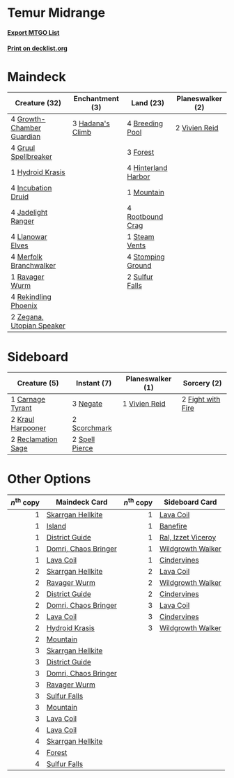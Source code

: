 # Temur Midrange

#### [Export MTGO List](../collection/Temur%20Midrange/Temur%20Midrange.txt)
#### [Print on decklist.org](http://decklist.org/?deckmain=4%09Breeding%20Pool%0A3%09Forest%0A4%09Growth-Chamber%20Guardian%0A4%09Gruul%20Spellbreaker%0A3%09Hadana's%20Climb%0A4%09Hinterland%20Harbor%0A1%09Hydroid%20Krasis%0A4%09Incubation%20Druid%0A4%09Jadelight%20Ranger%0A4%09Llanowar%20Elves%0A4%09Merfolk%20Branchwalker%0A1%09Mountain%0A1%09Ravager%20Wurm%0A4%09Rekindling%20Phoenix%0A4%09Rootbound%20Crag%0A1%09Steam%20Vents%0A4%09Stomping%20Ground%0A2%09Sulfur%20Falls%0A2%09Vivien%20Reid%0A2%09Zegana,%20Utopian%20Speaker&deckside=1%09Carnage%20Tyrant%0A2%09Fight%20with%20Fire%0A2%09Kraul%20Harpooner%0A3%09Negate%0A2%09Reclamation%20Sage%0A2%09Scorchmark%0A2%09Spell%20Pierce%0A1%09Vivien%20Reid)
# Maindeck

|                                           Creature (32)                                            |                                      Enchantment (3)                                      |                                          Land (23)                                           |                                    Planeswalker (2)                                    |
|----------------------------------------------------------------------------------------------------|-------------------------------------------------------------------------------------------|----------------------------------------------------------------------------------------------|----------------------------------------------------------------------------------------|
|4 [Growth-Chamber Guardian](http://gatherer.wizards.com/Pages/Card/Details.aspx?multiverseid=457272)|3 [Hadana's Climb](http://gatherer.wizards.com/Pages/Card/Details.aspx?multiverseid=439815)|4 [Breeding Pool](http://gatherer.wizards.com/Pages/Card/Details.aspx?multiverseid=405095)    |2 [Vivien Reid](http://gatherer.wizards.com/Pages/Card/Details.aspx?multiverseid=447344)|
|4 [Gruul Spellbreaker](http://gatherer.wizards.com/Pages/Card/Details.aspx?multiverseid=457323)     |                                                                                           |3 [Forest](http://gatherer.wizards.com/Pages/Card/Details.aspx?multiverseid=439605)           |                                                                                        |
|1 [Hydroid Krasis](http://gatherer.wizards.com/Pages/Card/Details.aspx?multiverseid=457327)         |                                                                                           |4 [Hinterland Harbor](http://gatherer.wizards.com/Pages/Card/Details.aspx?multiverseid=241988)|                                                                                        |
|4 [Incubation Druid](http://gatherer.wizards.com/Pages/Card/Details.aspx?multiverseid=457275)       |                                                                                           |1 [Mountain](http://gatherer.wizards.com/Pages/Card/Details.aspx?multiverseid=439604)         |                                                                                        |
|4 [Jadelight Ranger](http://gatherer.wizards.com/Pages/Card/Details.aspx?multiverseid=439793)       |                                                                                           |4 [Rootbound Crag](http://gatherer.wizards.com/Pages/Card/Details.aspx?multiverseid=208042)   |                                                                                        |
|4 [Llanowar Elves](http://gatherer.wizards.com/Pages/Card/Details.aspx?multiverseid=413717)         |                                                                                           |1 [Steam Vents](http://gatherer.wizards.com/Pages/Card/Details.aspx?multiverseid=405109)      |                                                                                        |
|4 [Merfolk Branchwalker](http://gatherer.wizards.com/Pages/Card/Details.aspx?multiverseid=435353)   |                                                                                           |4 [Stomping Ground](http://gatherer.wizards.com/Pages/Card/Details.aspx?multiverseid=405110)  |                                                                                        |
|1 [Ravager Wurm](http://gatherer.wizards.com/Pages/Card/Details.aspx?multiverseid=457344)           |                                                                                           |2 [Sulfur Falls](http://gatherer.wizards.com/Pages/Card/Details.aspx?multiverseid=241987)     |                                                                                        |
|4 [Rekindling Phoenix](http://gatherer.wizards.com/Pages/Card/Details.aspx?multiverseid=439768)     |                                                                                           |                                                                                              |                                                                                        |
|2 [Zegana, Utopian Speaker](http://gatherer.wizards.com/Pages/Card/Details.aspx?multiverseid=457358)|                                                                                           |                                                                                              |                                                                                        |


# Sideboard

|                                        Creature (5)                                         |                                       Instant (7)                                       |                                    Planeswalker (1)                                    |                                        Sorcery (2)                                         |
|---------------------------------------------------------------------------------------------|-----------------------------------------------------------------------------------------|----------------------------------------------------------------------------------------|--------------------------------------------------------------------------------------------|
|1 [Carnage Tyrant](http://gatherer.wizards.com/Pages/Card/Details.aspx?multiverseid=435334)  |3 [Negate](http://gatherer.wizards.com/Pages/Card/Details.aspx?multiverseid=447135)      |1 [Vivien Reid](http://gatherer.wizards.com/Pages/Card/Details.aspx?multiverseid=447344)|2 [Fight with Fire](http://gatherer.wizards.com/Pages/Card/Details.aspx?multiverseid=443007)|
|2 [Kraul Harpooner](http://gatherer.wizards.com/Pages/Card/Details.aspx?multiverseid=452886) |2 [Scorchmark](http://gatherer.wizards.com/Pages/Card/Details.aspx?multiverseid=457257)  |                                                                                        |                                                                                            |
|2 [Reclamation Sage](http://gatherer.wizards.com/Pages/Card/Details.aspx?multiverseid=430359)|2 [Spell Pierce](http://gatherer.wizards.com/Pages/Card/Details.aspx?multiverseid=425876)|                                                                                        |                                                                                            |


# Other Options

|*n*<sup>th</sup> copy|                                         Maindeck Card                                         |*n*<sup>th</sup> copy|                                       Sideboard Card                                        |
|--------------------:|-----------------------------------------------------------------------------------------------|--------------------:|---------------------------------------------------------------------------------------------|
|                    1|[Skarrgan Hellkite](http://gatherer.wizards.com/Pages/Card/Details.aspx?multiverseid=457258)   |                    1|[Lava Coil](http://gatherer.wizards.com/Pages/Card/Details.aspx?multiverseid=452858)         |
|                    1|[Island](http://gatherer.wizards.com/Pages/Card/Details.aspx?multiverseid=439602)              |                    1|[Banefire](http://gatherer.wizards.com/Pages/Card/Details.aspx?multiverseid=397676)          |
|                    1|[District Guide](http://gatherer.wizards.com/Pages/Card/Details.aspx?multiverseid=452878)      |                    1|[Ral, Izzet Viceroy](http://gatherer.wizards.com/Pages/Card/Details.aspx?multiverseid=452945)|
|                    1|[Domri, Chaos Bringer](http://gatherer.wizards.com/Pages/Card/Details.aspx?multiverseid=457310)|                    1|[Wildgrowth Walker](http://gatherer.wizards.com/Pages/Card/Details.aspx?multiverseid=435372) |
|                    1|[Lava Coil](http://gatherer.wizards.com/Pages/Card/Details.aspx?multiverseid=452858)           |                    1|[Cindervines](http://gatherer.wizards.com/Pages/Card/Details.aspx?multiverseid=457305)       |
|                    2|[Skarrgan Hellkite](http://gatherer.wizards.com/Pages/Card/Details.aspx?multiverseid=457258)   |                    2|[Lava Coil](http://gatherer.wizards.com/Pages/Card/Details.aspx?multiverseid=452858)         |
|                    2|[Ravager Wurm](http://gatherer.wizards.com/Pages/Card/Details.aspx?multiverseid=457344)        |                    2|[Wildgrowth Walker](http://gatherer.wizards.com/Pages/Card/Details.aspx?multiverseid=435372) |
|                    2|[District Guide](http://gatherer.wizards.com/Pages/Card/Details.aspx?multiverseid=452878)      |                    2|[Cindervines](http://gatherer.wizards.com/Pages/Card/Details.aspx?multiverseid=457305)       |
|                    2|[Domri, Chaos Bringer](http://gatherer.wizards.com/Pages/Card/Details.aspx?multiverseid=457310)|                    3|[Lava Coil](http://gatherer.wizards.com/Pages/Card/Details.aspx?multiverseid=452858)         |
|                    2|[Lava Coil](http://gatherer.wizards.com/Pages/Card/Details.aspx?multiverseid=452858)           |                    3|[Cindervines](http://gatherer.wizards.com/Pages/Card/Details.aspx?multiverseid=457305)       |
|                    2|[Hydroid Krasis](http://gatherer.wizards.com/Pages/Card/Details.aspx?multiverseid=457327)      |                    3|[Wildgrowth Walker](http://gatherer.wizards.com/Pages/Card/Details.aspx?multiverseid=435372) |
|                    2|[Mountain](http://gatherer.wizards.com/Pages/Card/Details.aspx?multiverseid=439604)            |                     |                                                                                             |
|                    3|[Skarrgan Hellkite](http://gatherer.wizards.com/Pages/Card/Details.aspx?multiverseid=457258)   |                     |                                                                                             |
|                    3|[District Guide](http://gatherer.wizards.com/Pages/Card/Details.aspx?multiverseid=452878)      |                     |                                                                                             |
|                    3|[Domri, Chaos Bringer](http://gatherer.wizards.com/Pages/Card/Details.aspx?multiverseid=457310)|                     |                                                                                             |
|                    3|[Ravager Wurm](http://gatherer.wizards.com/Pages/Card/Details.aspx?multiverseid=457344)        |                     |                                                                                             |
|                    3|[Sulfur Falls](http://gatherer.wizards.com/Pages/Card/Details.aspx?multiverseid=241987)        |                     |                                                                                             |
|                    3|[Mountain](http://gatherer.wizards.com/Pages/Card/Details.aspx?multiverseid=439604)            |                     |                                                                                             |
|                    3|[Lava Coil](http://gatherer.wizards.com/Pages/Card/Details.aspx?multiverseid=452858)           |                     |                                                                                             |
|                    4|[Lava Coil](http://gatherer.wizards.com/Pages/Card/Details.aspx?multiverseid=452858)           |                     |                                                                                             |
|                    4|[Skarrgan Hellkite](http://gatherer.wizards.com/Pages/Card/Details.aspx?multiverseid=457258)   |                     |                                                                                             |
|                    4|[Forest](http://gatherer.wizards.com/Pages/Card/Details.aspx?multiverseid=439605)              |                     |                                                                                             |
|                    4|[Sulfur Falls](http://gatherer.wizards.com/Pages/Card/Details.aspx?multiverseid=241987)        |                     |                                                                                             |

